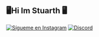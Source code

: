 ## 🖥️Hi Im Stuarth 🖥️ 
[![Sígueme en Instagram](https://img.shields.io/badge/Instagram-@stuarth195-E4405F?style=for-the-badge&logo=instagram&logoColor=white)](https://www.instagram.com/stuarth195/)
[![Discord](https://img.shields.io/badge/Discord-overlast-5865F2?style=for-the-badge&logo=discord&logoColor=white)](https://discord.com/)

